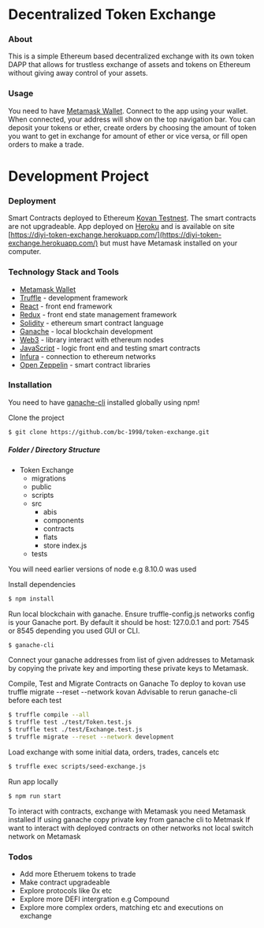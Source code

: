 # Decentralized Token Exchange

### About
This is a simple Ethereum based decentralized exchange with its own token DAPP that allows for trustless exchange of assets and tokens on Ethereum without giving away control of your assets.

### Usage
You need to have [Metamask Wallet](https://metamask.io/). Connect to the app using your wallet. When connected, your address will show on the top navigation bar. You can deposit your tokens or ether, create orders by choosing the amount of token you want to get in exchange for amount of ether or vice versa, or fill open orders to make a trade.

# Development Project

### Deployment

Smart Contracts deployed to Ethereum [Kovan Testnest](https://kovan-testnet.github.io/website/). The smart contracts are not upgradeable. App deployed on [Heroku](https://www.heroku.com/) and is available on site [https://diyi-token-exchange.herokuapp.com/](https://diyi-token-exchange.herokuapp.com/) but must have Metamask installed on your computer.

### Technology Stack and Tools

* [Metamask Wallet](https://metamask.io/)
* [Truffle](https://www.trufflesuite.com/) - development framework
* [React](https://reactjs.org/) - front end framework
* [Redux](https://redux.js.org/) - front end state management framework
* [Solidity](https://docs.soliditylang.org/en/v0.7.4/) - ethereum smart contract language
* [Ganache](https://www.trufflesuite.com/ganache) - local blockchain development
* [Web3](https://web3js.readthedocs.io/en/v1.3.0/) - library interact with ethereum nodes 
* [JavaScript](https://www.javascript.com/) - logic front end and testing smart contracts
* [Infura](https://infura.io/) - connection to ethereum networks 
* [Open Zeppelin](https://infura.io/) - smart contract libraries 


### Installation
You need to have [ganache-cli](https://www.npmjs.com/package/ganache-cli) installed globally using npm!

Clone the project 

```sh
$ git clone https://github.com/bc-1998/token-exchange.git
```
##### Folder / Directory Structure
* Token Exchange
  * migrations 
  * public 
  * scripts
  * src
    * abis
    * components
    * contracts
    * flats
    * store
    index.js
  * tests

You will need earlier versions of node e.g 8.10.0 was used 

Install dependencies
```sh
$ npm install 
```
Run local blockchain with ganache. Ensure truffle-config.js networks config is your Ganache port. By default it should be host: 127.0.0.1 and port: 7545 or 8545 depending you used GUI or CLI. 

```sh
$ ganache-cli 
```
Connect your ganache addresses from list of given addresses to Metamask by copying the private key and importing these private keys to Metamask.

Compile, Test and Migrate Contracts on Ganache 
To deploy to kovan use truffle migrate --reset --network kovan
Advisable to rerun ganache-cli before each test
```sh
$ truffle compile --all
$ truffle test ./test/Token.test.js
$ truffle test ./test/Exchange.test.js
$ truffle migrate --reset --network development
```
Load exchange with some initial data, orders, trades, cancels etc 
```sh
$ truffle exec scripts/seed-exchange.js
```

Run app locally 
```sh
$ npm run start
```

To interact with contracts, exchange with Metamask you need Metamask installed
If using ganache copy private key from ganache cli to Metmask
If want to interact with deployed contracts on other networks not local switch network on Metamask 

### Todos
 - Add more Etheruem tokens to trade
 - Make contract upgradeable
 - Explore protocols like 0x etc 
 - Explore more DEFI intergration e.g Compound
 - Explore more complex orders, matching etc and executions on exchange
